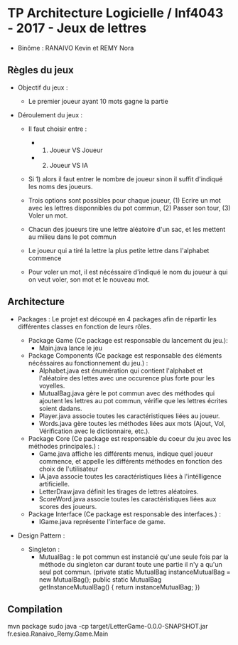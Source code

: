 # TP Architecture Logicielle / Inf4043 - 2017 - Jeux de lettres

-  Binôme  : RANAIVO Kevin et REMY Nora

## Règles du jeux 
- Objectif du jeux :
  - Le premier joueur ayant 10 mots gagne la partie

- Déroulement du jeux :
  - Il faut choisir entre : 
    - 1) Joueur VS Joueur
    - 2) Joueur VS IA
      
  - Si 1) alors il faut entrer le nombre de joueur sinon il suffit d'indiqué les noms des joueurs.
  - Trois options sont possibles pour chaque joueur, (1) Ecrire un mot avec les lettres disponnibles du pot commun, (2) Passer son tour, (3) Voler un mot. 
  -  Chacun des joueurs tire une lettre aléatoire d'un sac, et les mettent au milieu dans le pot commun
  - Le joueur qui a tiré la lettre la plus petite lettre dans l'alphabet commence
  - Pour voler un mot, il est nécéssaire d'indiqué le nom du joueur à qui on veut voler, son mot et le nouveau mot. 

## Architecture
 - Packages : 
 Le projet est découpé en 4 packages afin de répartir les différentes classes en fonction de leurs rôles.
    - Package Game (Ce package est responsable du lancement du jeu.): 
      - Main.java lance le jeu
    - Package Components (Ce package est responsable des éléments nécéssaires au fonctionnement du jeu.) : 
      - Alphabet.java est énumération qui contient l'alphabet et l'aléatoire des lettes avec une occurence plus forte pour les voyelles.
      - MutualBag.java gère le pot commun avec des méthodes qui ajoutent les lettres au pot commun, vérifie que les lettres écrites soient dadans.
      - Player.java associe toutes les caractéristiques liées au joueur.
      - Words.java gère toutes les méthodes liées aux mots (Ajout, Vol, Vérification avec le dictionnaire, etc.).
    - Package Core (Ce package est responsable du coeur du jeu avec les méthodes principales.) : 
      - Game.java affiche les différents menus, indique quel joueur commence, et appelle les différents méthodes en fonction des choix de l'utilisateur
      - IA.java associe toutes les caractéristiques liées à l'intélligence artificielle.
      - LetterDraw.java définit les tirages de lettres aléatoires.
      - ScoreWord.java associe toutes les caractéristiques liées aux scores des joueurs.
    - Package Interface (Ce package est responsable des interfaces.) : 
      - IGame.java représente l'interface de game.
      
 - Design Pattern :
    - Singleton : 
        - MutualBag : le pot commun est instancié qu'une seule fois par la méthode du singleton car durant toute une partie il n'y a qu'un seul pot commun. (private static MutualBag instanceMutualBag = new MutualBag(); public static MutualBag getInstanceMutualBag() { return instanceMutualBag; })

## Compilation
mvn package 
sudo java -cp target/LetterGame-0.0.0-SNAPSHOT.jar fr.esiea.Ranaivo_Remy.Game.Main
